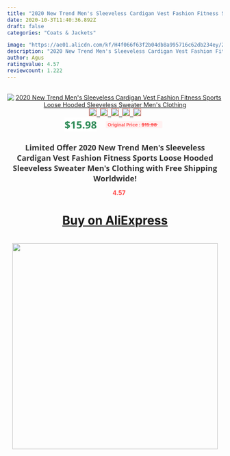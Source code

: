 ```yaml
---
title: "2020 New Trend Men's Sleeveless Cardigan Vest Fashion Fitness Sports Loose Hooded Sleeveless Sweater Men's Clothing"
date: 2020-10-3T11:40:36.892Z
draft: false
categories: "Coats & Jackets"

image: "https://ae01.alicdn.com/kf/H4f066f63f2b04db8a995716c62db234ey/2020-New-Trend-Men-s-Sleeveless-Cardigan-Vest-Fashion-Fitness-Sports-Loose-Hooded-Sleeveless-Sweater-Men.jpg"
description: "2020 New Trend Men's Sleeveless Cardigan Vest Fashion Fitness Sports Loose Hooded Sleeveless Sweater Men's Clothing"
author: Agus
ratingvalue: 4.57
reviewcount: 1.222
---
```

<br>
<div style="text-align: center;">
<a href="https://s.click.aliexpress.com/e/_9zDN0Z" target="_blank" rel="nofollow noopener noreferrer"><img alt="2020 New Trend Men's Sleeveless Cardigan Vest Fashion Fitness Sports Loose Hooded Sleeveless Sweater Men's Clothing" class="magnifier-image" src="https://ae01.alicdn.com/kf/H4f066f63f2b04db8a995716c62db234ey/2020-New-Trend-Men-s-Sleeveless-Cardigan-Vest-Fashion-Fitness-Sports-Loose-Hooded-Sleeveless-Sweater-Men.jpg_640x640.jpg">
<br>
<img style="border:1px solid salmon" src="https://ae01.alicdn.com/kf/H4f066f63f2b04db8a995716c62db234ey/2020-New-Trend-Men-s-Sleeveless-Cardigan-Vest-Fashion-Fitness-Sports-Loose-Hooded-Sleeveless-Sweater-Men.jpg_120x120.jpg">&nbsp;&nbsp;<img style="border:1px solid salmon" src="https://ae01.alicdn.com/kf/H8c7e0f8510414bc8af840318635107daL/2020-New-Trend-Men-s-Sleeveless-Cardigan-Vest-Fashion-Fitness-Sports-Loose-Hooded-Sleeveless-Sweater-Men.jpg_120x120.jpg">&nbsp;&nbsp;<img style="border:1px solid salmon" src="https://ae01.alicdn.com/kf/Ha02316607d444f8d94994d96e2494847S/2020-New-Trend-Men-s-Sleeveless-Cardigan-Vest-Fashion-Fitness-Sports-Loose-Hooded-Sleeveless-Sweater-Men.jpg_120x120.jpg">&nbsp;&nbsp;<img style="border:1px solid salmon" src="https://ae01.alicdn.com/kf/Hee3a7b18cc7f450eb503d5395101d76fG/2020-New-Trend-Men-s-Sleeveless-Cardigan-Vest-Fashion-Fitness-Sports-Loose-Hooded-Sleeveless-Sweater-Men.jpg_120x120.jpg">&nbsp;&nbsp;<img style="border:1px solid salmon" src="https://ae01.alicdn.com/kf/H67555cafe5524e00b23c112456c30142W/2020-New-Trend-Men-s-Sleeveless-Cardigan-Vest-Fashion-Fitness-Sports-Loose-Hooded-Sleeveless-Sweater-Men.jpg_120x120.jpg"></a></div><br0>
<div style="text-align: center;"><span style="background-color: white; border: 0px; box-sizing: border-box; color: seagreen; display: inline-block; font-family: &quot;open sans&quot; , &quot;arial&quot; , &quot;helvetica&quot; , sans-serif , &quot;heiti&quot;; font-size: 24px; font-stretch: inherit; font-weight: 700; line-height: inherit; margin: 0px 10px 0px 0px; padding: 0px; vertical-align: middle;">$15.98 </span>
<span style="background: rgb(255 , 241 , 241); border-radius: 3px; border: 0px; box-sizing: border-box; color: #ff4747; display: inline-block; font-family: inherit; font-size: 12px; font-stretch: inherit; font-style: inherit; font-variant: inherit; font-weight: 600; line-height: inherit; margin: 0px; padding: 2px 5px; transform: scale(0.9); vertical-align: middle;">Original Price : <b style="text-decoration: line-through;">$15.98 </b> &nbsp;&nbsp;</span></div>
<h1 style="color: #333333; display: inline-block; font-family: &quot;open sans&quot; , &quot;arial&quot; , &quot;helvetica&quot; , sans-serif , &quot;heiti&quot;; font-size: 18px; font-stretch: inherit; font-weight: 700; text-align: center;">Limited Offer 2020 New Trend Men's Sleeveless Cardigan Vest Fashion Fitness Sports Loose Hooded Sleeveless Sweater Men's Clothing with Free Shipping Worldwide!</h1>
<div style="color: #ff4747; text-align: center;">
<img src="https://4.bp.blogspot.com/-M0ZcTcb-5uY/XleCXlxnR4I/AAAAAAAAAEc/OrjgMkXV1oMQFaCRZj5HQwOCBcu3w1FegCPcBGAYYCw/s1600/star.png" style="height: 15px;">&nbsp;<b>4.57</b></div>
<div class="button_cont" align="center"><a class="buynow_a" href="https://s.click.aliexpress.com/e/_9zDN0Z" target="_blank" rel="nofollow noopener noreferrer"><H1>Buy on AliExpress</H1></a></div><br>
<div class="separator" style="clear: both; text-align: center;">
<img src="https://lh3.googleusercontent.com/-pTy5HemUv9M/XlePHvY0dAI/AAAAAAAAAE4/0nX5iRUoIWY8eMW9Dpxeirr157OZliDIgCLcBGAsYHQ/s1600/badge.gif" width="480">
</div>
